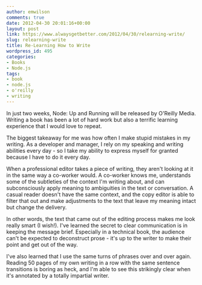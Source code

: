 ```yaml
---
author: emwilson
comments: true
date: 2012-04-30 20:01:16+00:00
layout: post
link: https://www.alwaysgetbetter.com/2012/04/30/relearning-write/
slug: relearning-write
title: Re-Learning How to Write
wordpress_id: 495
categories:
- Books
- Node.js
tags:
- book
- node.js
- o'reilly
- writing
---
```


In just two weeks, Node: Up and Running will be released by O'Reilly Media. Writing a book has been a lot of hard work but also a terrific learning experience that I would love to repeat.

The biggest takeaway for me was how often I make stupid mistakes in my writing. As a developer and manager, I rely on my speaking and writing abilities every day - so I take my ability to express myself for granted because I have to do it every day.

When a professional editor takes a piece of writing, they aren't looking at it in the same way a co-worker would. A co-worker knows me, understands some of the subtleties of the context I'm writing about, and can subconsciously apply meaning to ambiguities in the text or conversation. A casual reader doesn't have the same context, and the copy editor is able to filter that out and make adjustments to the text that leave my meaning intact but change the delivery.

In other words, the text that came out of the editing process makes me look really smart (I wish!). I've learned the secret to clear communication is in keeping the message brief. Especially in a technical book, the audience can't be expected to deconstruct prose - it's up to the writer to make their point and get out of the way.

I've also learned that I use the same turns of phrases over and over again. Reading 50 pages of my own writing in a row with the same sentence transitions is boring as heck, and I'm able to see this strikingly clear when it's annotated by a totally impartial writer.
